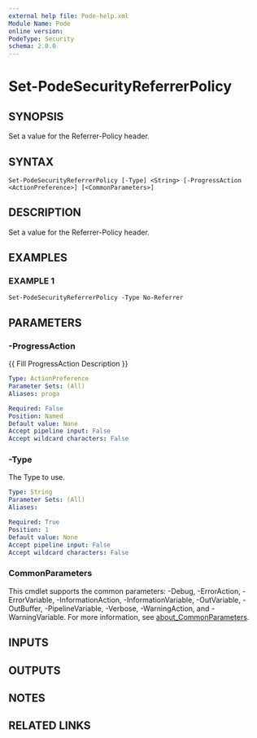 ```yaml
---
external help file: Pode-help.xml
Module Name: Pode
online version:
PodeType: Security
schema: 2.0.0
---
```


# Set-PodeSecurityReferrerPolicy

## SYNOPSIS
Set a value for the Referrer-Policy header.

## SYNTAX

```
Set-PodeSecurityReferrerPolicy [-Type] <String> [-ProgressAction <ActionPreference>] [<CommonParameters>]
```

## DESCRIPTION
Set a value for the Referrer-Policy header.

## EXAMPLES

### EXAMPLE 1
```
Set-PodeSecurityReferrerPolicy -Type No-Referrer
```

## PARAMETERS

### -ProgressAction
{{ Fill ProgressAction Description }}

```yaml
Type: ActionPreference
Parameter Sets: (All)
Aliases: proga

Required: False
Position: Named
Default value: None
Accept pipeline input: False
Accept wildcard characters: False
```

### -Type
The Type to use.

```yaml
Type: String
Parameter Sets: (All)
Aliases:

Required: True
Position: 1
Default value: None
Accept pipeline input: False
Accept wildcard characters: False
```

### CommonParameters
This cmdlet supports the common parameters: -Debug, -ErrorAction, -ErrorVariable, -InformationAction, -InformationVariable, -OutVariable, -OutBuffer, -PipelineVariable, -Verbose, -WarningAction, and -WarningVariable. For more information, see [about_CommonParameters](http://go.microsoft.com/fwlink/?LinkID=113216).

## INPUTS

## OUTPUTS

## NOTES

## RELATED LINKS
